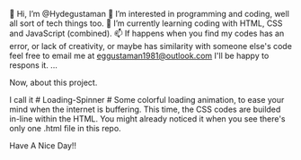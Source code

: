 👋 Hi, I’m @Hydegustaman
👀 I’m interested in programming and coding, well all sort of tech things too.
🌱 I’m currently learning coding with HTML, CSS and JavaScript (combined).
📫 If happens when you find my codes has an error, or lack of creativity, or maybe has similarity with someone else's code feel free to email me at eggustaman1981@outlook.com I'll be happy to respons it.
 ...

Now, about this project. 

I call it # Loading-Spinner #
Some colorful loading animation, to ease your mind when the internet is buffering.
This time, the CSS codes are builded in-line within the HTML. You might already noticed it when you see there's only one .html file in this repo.

Have A Nice Day!!
